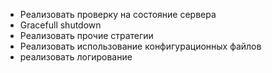 - Реализовать проверку на состояние сервера
- Gracefull shutdown
- Реализовать прочие стратегии
- Реализовать использование конфигурационных файлов
- реализовать логирование 